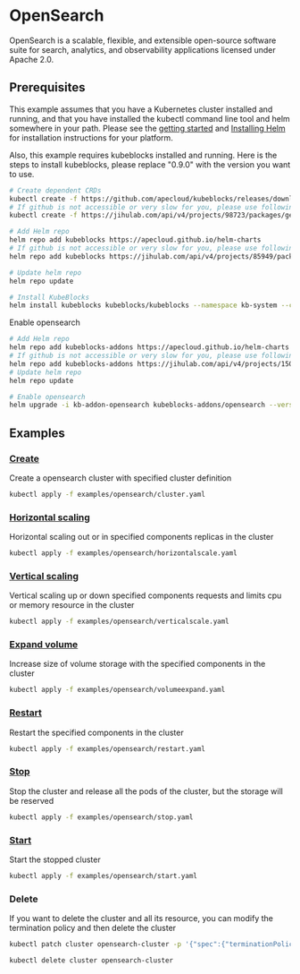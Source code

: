 # OpenSearch

OpenSearch is a scalable, flexible, and extensible open-source software suite for search, analytics, and observability applications licensed under Apache 2.0.

## Prerequisites

This example assumes that you have a Kubernetes cluster installed and running, and that you have installed the kubectl command line tool and helm somewhere in your path. Please see the [getting started](https://kubernetes.io/docs/setup/)  and [Installing Helm](https://helm.sh/docs/intro/install/) for installation instructions for your platform.

Also, this example requires kubeblocks installed and running. Here is the steps to install kubeblocks, please replace "0.9.0" with the version you want to use.
```bash
# Create dependent CRDs
kubectl create -f https://github.com/apecloud/kubeblocks/releases/download/v0.9.0/kubeblocks_crds.yaml
# If github is not accessible or very slow for you, please use following command instead
kubectl create -f https://jihulab.com/api/v4/projects/98723/packages/generic/kubeblocks/v0.9.0/kubeblocks_crds.yaml

# Add Helm repo 
helm repo add kubeblocks https://apecloud.github.io/helm-charts
# If github is not accessible or very slow for you, please use following repo instead
helm repo add kubeblocks https://jihulab.com/api/v4/projects/85949/packages/helm/stable

# Update helm repo
helm repo update

# Install KubeBlocks
helm install kubeblocks kubeblocks/kubeblocks --namespace kb-system --create-namespace --version="0.9.0"
```
Enable opensearch
```bash
# Add Helm repo 
helm repo add kubeblocks-addons https://apecloud.github.io/helm-charts
# If github is not accessible or very slow for you, please use following repo instead
helm repo add kubeblocks-addons https://jihulab.com/api/v4/projects/150246/packages/helm/stable
# Update helm repo
helm repo update

# Enable opensearch 
helm upgrade -i kb-addon-opensearch kubeblocks-addons/opensearch --version 0.8.0 -n kb-system  
``` 

## Examples

### [Create](cluster.yaml) 
Create a opensearch cluster with specified cluster definition 
```bash
kubectl apply -f examples/opensearch/cluster.yaml
```

### [Horizontal scaling](horizontalscale.yaml)
Horizontal scaling out or in specified components replicas in the cluster
```bash
kubectl apply -f examples/opensearch/horizontalscale.yaml
```

### [Vertical scaling](verticalscale.yaml)
Vertical scaling up or down specified components requests and limits cpu or memory resource in the cluster
```bash
kubectl apply -f examples/opensearch/verticalscale.yaml
```

### [Expand volume](volumeexpand.yaml)
Increase size of volume storage with the specified components in the cluster
```bash
kubectl apply -f examples/opensearch/volumeexpand.yaml
```

### [Restart](restart.yaml)
Restart the specified components in the cluster
```bash
kubectl apply -f examples/opensearch/restart.yaml
```

### [Stop](stop.yaml)
Stop the cluster and release all the pods of the cluster, but the storage will be reserved
```bash
kubectl apply -f examples/opensearch/stop.yaml
```

### [Start](start.yaml)
Start the stopped cluster
```bash
kubectl apply -f examples/opensearch/start.yaml
```

### Delete
If you want to delete the cluster and all its resource, you can modify the termination policy and then delete the cluster
```bash
kubectl patch cluster opensearch-cluster -p '{"spec":{"terminationPolicy":"WipeOut"}}' --type="merge"

kubectl delete cluster opensearch-cluster
```
